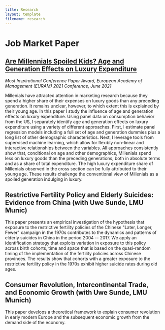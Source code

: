 ```yaml
---
title: Research
layout: template
filename: research
--- 
```


# Job Market Paper
## [Are Millennials Spoiled Kids? Age and Generation Effects on Luxury Expenditure](download/jmp_manfei_li.pdf 'jmp_manfei_li.pdf')

*Most Inspirational Conference Paper Award, European Academy of Management (EURAM) 2021 Conference, June 2021*

Millenials have attracted attention in marketing research because they spend a higher share of their expenses on luxury goods than any preceding generation. It remains unclear, however, to which extent this is explained by their young age. In this paper I study the influence of age and generation effects on luxury expenditure. Using panel data on consumption behavior from the US, I separately identify age and generation effects on luxury expenditure using a variety of different approaches. First, I estimate panel regression models including a full set of age and generation dummies plus a long list of other demographic characteristics. Next, I leverage tools from supervised machine learning, which allow for flexibly non-linear and interactive relationships between the variables. All approaches consistently show that, conditional on age and other demographics, Millenials spend less on luxury goods than the preceding generations, both in absolute terms and as a share of total expenditure. The high luxury expenditure share of Millenials observed in the cross section can be fully attributed to their young age. These results challenge the conventional view of Millenials as a spoiled generation indulging in luxury. 

## Restrictive Fertility Policy and Elderly Suicides: Evidence from China (with Uwe Sunde, LMU Munic)

This paper presents an empirical investigation of the hypothesis that exposure to the restrictive fertility policies of the Chinese "Later, Longer, Fewer" campaign in the 1970s contributes to the dynamics and patterns of elderly suicides in China in the period 2004 -- 2017. We apply an identification strategy that exploits variation in exposure to this policy across birth cohorts, time and space that is based on the quasi-random timing of the implementation of the fertility policies across Chinese provinces. The results show that cohorts with a greater exposure to the restrictive fertility policy in the 1970s exhibit higher suicide rates during old ages.

## Consumer Revolution, Intercontinental Trade, and Economic Growth (with Uwe Sunde, LMU Munich)

This paper develops a theoretical framework to explain consumer revolution in early modern Europe and the subsequent economic growth from the demand side of the economy.
